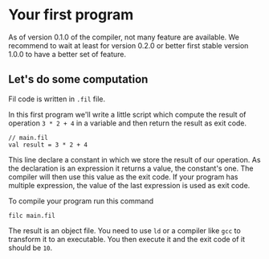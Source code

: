 # Your first program

<div class="alert info">
As of version 0.1.0 of the compiler, not many feature are available. We recommend to wait at least for version 0.2.0 or
better first stable version 1.0.0 to have a better set of feature.
</div>

## Let's do some computation

Fil code is written in `.fil` file.

In this first program we'll write a little script which compute the result of operation `3 * 2 + 4` in a variable and
then return the result as exit code.

```
// main.fil
val result = 3 * 2 + 4
```

This line declare a constant in which we store the result of our operation. As the declaration is an expression it
returns a value, the constant's one. The compiler will then use this value as the exit code. If your program has
multiple expression, the value of the last expression is used as exit code.

To compile your program run this command

```shell
filc main.fil
```

The result is an object file. You need to use `ld` or a compiler like `gcc` to transform it to an executable. You then
execute it and the exit code of it should be `10`.
